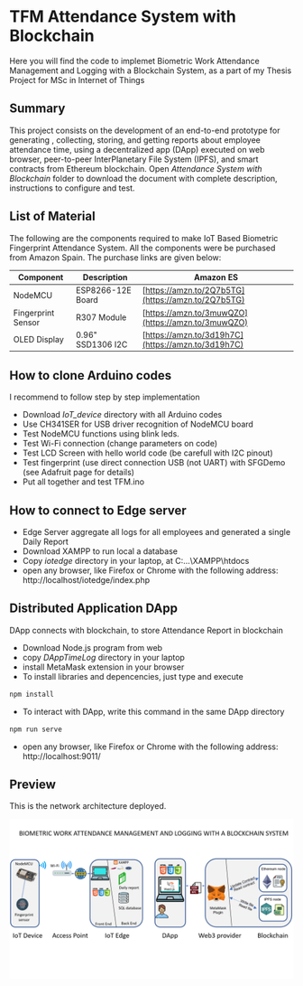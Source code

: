 # TFM Attendance System with Blockchain

Here you will find the code to implemet Biometric Work Attendance Management and Logging with a Blockchain System, as a part of my Thesis Project for MSc in Internet of Things

## Summary
This project consists on the development of an end-to-end prototype for generating , collecting, storing, and getting reports about employee attendance time, using a decentralized app (DApp) executed on web browser, peer-to-peer InterPlanetary File System (IPFS), and smart contracts from Ethereum blockchain.
Open *Attendance System with Blockchain* folder to download the document with complete description, instructions to configure and test.


## List of Material
The following are the components required to make IoT Based Biometric Fingerprint Attendance System. All the components were be purchased from Amazon Spain. The purchase links are given below:

Component | Description | Amazon ES
--- | --- | ---
NodeMCU | ESP8266-12E Board | [https://amzn.to/2Q7b5TG](https://amzn.to/2Q7b5TG)
Fingerprint Sensor | R307 Module | [https://amzn.to/3muwQZO](https://amzn.to/3muwQZO)
OLED Display | 0.96" SSD1306 I2C  | [https://amzn.to/3d19h7C](https://amzn.to/3d19h7C)

## How to clone Arduino codes
I recommend to follow step by step implementation
* Download *IoT_device* directory with all Arduino codes
* Use CH341SER for USB driver recognition of NodeMCU board
* Test NodeMCU functions using blink leds. 
* Test Wi-Fi connection (change parameters on code)
* Test LCD Screen with hello world code (be carefull with I2C pinout)
* Test fingerprint (use direct connection USB (not UART) with SFGDemo (see Adafruit page for details)
* Put all together and test TFM.ino

## How to connect to Edge server
* Edge Server aggregate all logs for all employees and generated a single Daily Report
* Download XAMPP to run local a database
* Copy *iotedge* directory in your laptop, at C:\...\XAMPP\htdocs
* open any browser, like Firefox or Chrome with the following address:
http://localhost/iotedge/index.php

## Distributed Application DApp
DApp connects with blockchain, to store Attendance Report in blockchain
* Download Node.js program from web
* copy *DAppTimeLog* directory in your laptop
* install MetaMask extension in your browser
* To install libraries and depencencies, just type and execute
```bash
npm install
```
* To interact with DApp, write this command in the same DApp directory 
```bash
npm run serve
```
* open any browser, like Firefox or Chrome with the following address:
http://localhost:9011/

## Preview
This is the network architecture deployed.

![](/preview.png)
